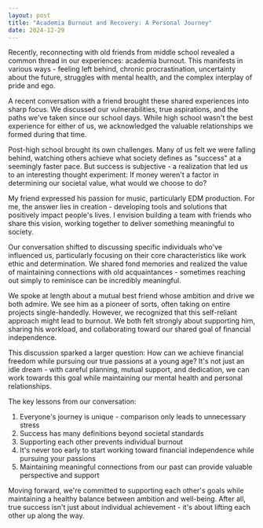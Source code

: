 ```yaml
---
layout: post
title: "Academia Burnout and Recovery: A Personal Journey"
date: 2024-12-29
---
```


Recently, reconnecting with old friends from middle school revealed a common thread in our experiences: academia burnout. This manifests in various ways - feeling left behind, chronic procrastination, uncertainty about the future, struggles with mental health, and the complex interplay of pride and ego.

A recent conversation with a friend brought these shared experiences into sharp focus. We discussed our vulnerabilities, true aspirations, and the paths we've taken since our school days. While high school wasn't the best experience for either of us, we acknowledged the valuable relationships we formed during that time.

Post-high school brought its own challenges. Many of us felt we were falling behind, watching others achieve what society defines as "success" at a seemingly faster pace. But success is subjective - a realization that led us to an interesting thought experiment: If money weren't a factor in determining our societal value, what would we choose to do?

My friend expressed his passion for music, particularly EDM production. For me, the answer lies in creation - developing tools and solutions that positively impact people's lives. I envision building a team with friends who share this vision, working together to deliver something meaningful to society.

Our conversation shifted to discussing specific individuals who've influenced us, particularly focusing on their core characteristics like work ethic and determination. We shared fond memories and realized the value of maintaining connections with old acquaintances - sometimes reaching out simply to reminisce can be incredibly meaningful.

We spoke at length about a mutual best friend whose ambition and drive we both admire. We see him as a pioneer of sorts, often taking on entire projects single-handedly. However, we recognized that this self-reliant approach might lead to burnout. We both felt strongly about supporting him, sharing his workload, and collaborating toward our shared goal of financial independence.

This discussion sparked a larger question: How can we achieve financial freedom while pursuing our true passions at a young age? It's not just an idle dream - with careful planning, mutual support, and dedication, we can work towards this goal while maintaining our mental health and personal relationships.

The key lessons from our conversation:
1. Everyone's journey is unique - comparison only leads to unnecessary stress
2. Success has many definitions beyond societal standards
3. Supporting each other prevents individual burnout
4. It's never too early to start working toward financial independence while pursuing your passions
5. Maintaining meaningful connections from our past can provide valuable perspective and support

Moving forward, we're committed to supporting each other's goals while maintaining a healthy balance between ambition and well-being. After all, true success isn't just about individual achievement - it's about lifting each other up along the way.